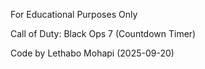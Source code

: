 For Educational Purposes Only

Call of Duty: Black Ops 7 (Countdown Timer)

Code by Lethabo Mohapi (2025-09-20)
